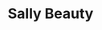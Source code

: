 ---
title: "Sally Beauty"
url: /austin/sally-beauty-south-pleasant-valley-road/
shop: hairdresser supply
---